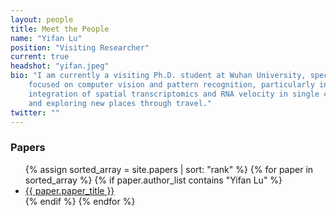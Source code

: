 ```yaml
---
layout: people
title: Meet the People
name: "Yifan Lu"
position: "Visiting Researcher"
current: true
headshot: "yifan.jpeg"
bio: "I am currently a visiting Ph.D. student at Wuhan University, specializing in Information and Communication Engineering under the guidance of Prof. Jiayi Ma. My earlier research 
    focused on computer vision and pattern recognition, particularly in 3D vision and feature matching. Intrigued by computational biology, I've shifted my interests towards the 
    integration of spatial transcriptomics and RNA velocity in single cells, and actively expanding my knowledge in biology. Beyond academics, I enjoy activities like ping pong 
    and exploring new places through travel."
twitter: ""
---
```


<div class="bigspacer"></div>
<h3>Papers</h3>
<div class="spacer"></div>
<ul>
    {% assign sorted_array = site.papers | sort: "rank" %}
    {% for paper in sorted_array %}
        {% if paper.author_list contains "Yifan Lu" %}
            <li><a href="{{ paper.url }}">{{ paper.paper_title }}</a></li>
        {% endif %}
    {% endfor %}
</ul>

